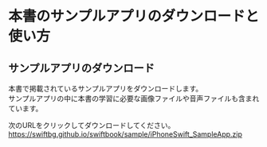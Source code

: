 # 本書のサンプルアプリのダウンロードと使い方

## サンプルアプリのダウンロード

本書で掲載されているサンプルアプリをダウンロードします。  
サンプルアプリの中に本書の学習に必要な画像ファイルや音声ファイルも含まれています。

次のURLをクリックしてダウンロードしてください。  
https://swiftbg.github.io/swiftbook/sample/iPhoneSwift_SampleApp.zip

